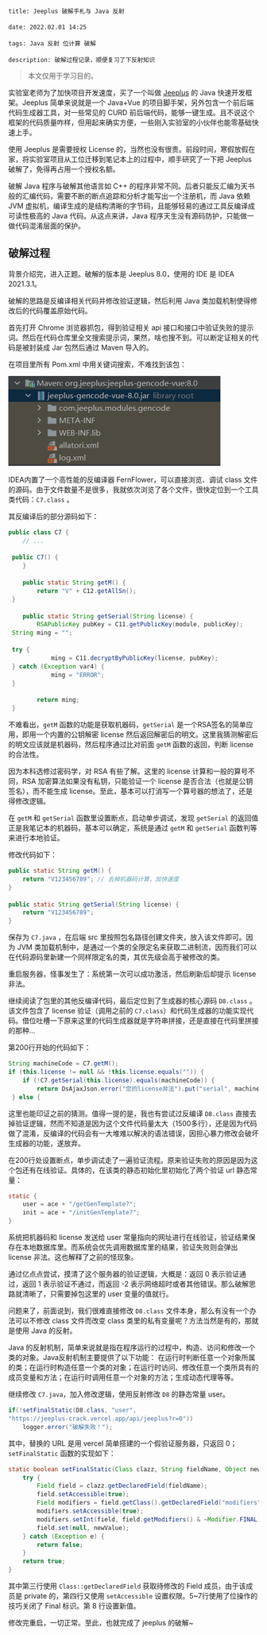 ```

title: Jeeplus 破解手札与 Java 反射

date: 2022.02.01 14:25

tags: Java 反射 位计算 破解

description: 破解过程记录，顺便复习了下反射知识

```

> 本文仅用于学习目的。

实验室老师为了加快项目开发速度，买了一个叫做 [Jeeplus](http://www.jeeplus.org/) 的 Java 快速开发框架。Jeeplus 简单来说就是一个 Java+Vue 的项目脚手架，另外包含一个前后端代码生成器工具，对一些常见的 CURD 前后端代码，能够一键生成。且不说这个框架的代码质量咋样，但用起来确实方便，一些刚入实验室的小伙伴也能零基础快速上手。

使用 Jeeplus 是需要授权 License 的，当然也没有很贵。前段时间，寒假放假在家，将实验室项目从工位迁移到笔记本上的过程中，顺手研究了一下把 Jeeplus 破解了，免得再占用一个授权名额。

破解 Java 程序与破解其他语言如 C++ 的程序非常不同。后者只能反汇编为天书般的汇编代码，需要不断的断点追踪和分析才能写出一个注册机，而 Java 依赖 JVM 虚拟机，编译生成的是结构清晰的字节码，且能够轻易的通过工具反编译成可读性极高的 Java 代码。从这点来讲，Java 程序天生没有源码防护，只能做一做代码混淆层面的保护。

## 破解过程

背景介绍完，进入正题。破解的版本是 Jeeplus 8.0，使用的 IDE 是 IDEA 2021.3.1。

破解的思路是反编译相关代码并修改验证逻辑，然后利用 Java 类加载机制使得修改后的代码覆盖原始代码。

首先打开 Chrome 浏览器抓包，得到验证相关 api 接口和接口中验证失败的提示词。然后在代码仓库里全文搜索提示词，果然，啥也搜不到。可以断定证相关的代码是被封装成 Jar 包然后通过 Maven 导入的。

在项目里所有 Pom.xml 中用关键词搜索，不难找到该包：

<img src="/res/1.webp">

IDEA内置了一个高性能的反编译器 FernFlower，可以直接浏览、调试 class 文件的源码。由于文件数量不是很多，我就依次浏览了各个文件，很快定位到一个工具类代码：`C7.class` 。

其反编译后的部分源码如下：

```java
public class C7 {  
    // ...
  
 public C7() {  
    }  
  
    public static String getM() {  
        return "V" + C12.getAllSn();  
 }  
  
    public static String getSerial(String license) {  
        RSAPublicKey pubKey = C11.getPublicKey(module, publicKey);  
 String ming = "";  
  
 try {  
            ming = C11.decryptByPublicKey(license, pubKey);  
 } catch (Exception var4) {  
            ming = "ERROR";  
 }  
  
        return ming;  
 }
```

不难看出，`getM` 函数的功能是获取机器码，`getSerial` 是一个RSA签名的简单应用，即用一个内置的公钥解密 license 然后返回解密后的明文。这里我猜测解密后的明文应该就是机器码，然后程序通过比对前面 `getM` 函数的返回，判断 license 的合法性。

因为本科选修过密码学，对 RSA 有些了解。这里的 license 计算和一般的算号不同，RSA 加密算法如果没有私钥，只能验证一个 license 是否合法（也就是公钥签名），而不能生成 license。至此，基本可以打消写一个算号器的想法了，还是得修改逻辑。

在 `getM` 和 `getSerial` 函数里设置断点，启动单步调试，发现 `getSerial` 的返回值正是我笔记本的机器码，基本可以确定，系统是通过  `getM`  和  `getSerial` 函数判等来进行本地验证。

 修改代码如下：

```java
public static String getM() {  
    return "V123456789"; // 去掉机器码计算，加快速度  
}

public static String getSerial(String license) {
	return "V123456789";
}
```

保存为 `C7.java` ，在后端 src 里按照包名路径创建文件夹，放入该文件即可。因为 JVM 类加载机制中，是通过一个类的全限定名来获取二进制流，因而我们可以在代码源码里新建一个同样限定名的类，其优先级会高于被修改的类。

重启服务器，怪事发生了：系统第一次可以成功激活，然后刷新后却提示 license 非法。

继续阅读了包里的其他反编译代码，最后定位到了生成器的核心源码 `D8.class` 。该文件包含了 license 验证（调用之前的 `C7.class`）和代码生成器的功能实现代码。借位吐槽一下原来这里的代码生成器就是字符串拼接，还是直接在代码里拼接的那种...

第200行开始的代码如下：
```java
String machineCode = C7.getM();  
if (this.license != null && !this.license.equals("")) {  
    if (!C7.getSerial(this.license).equals(machineCode)) {  
        return DsAjaxJson.error("您的license非法").put("serial", machineCode).put("code", 700);  
 } else {
```

这里也能印证之前的猜测。值得一提的是，我也有尝试过反编译 `D8.class` 直接去掉验证逻辑，然而不知道是因为这个文件代码量太大（1500多行），还是因为代码做了混淆，反编译的代码会有一大堆难以解决的语法错误，因担心暴力修改会破坏生成器的功能，遂放弃。

在200行处设置断点，单步调试走了一遍验证流程。原来验证失败的原因是因为这个包还有在线验证。具体的，在该类的静态初始化里初始化了两个验证 url 静态常量：

```java
static {  
	user = ace + "/getGenTemplate?";  
	init = ace + "/initGenTemplate?";  
}
```

系统把机器码和 license 发送给 user 常量指向的网址进行在线验证，验证结果保存在本地数据库里。而系统会优先调用数据库里的结果，验证失败则会弹出 license 非法。这也解释了之前的怪现象。

通过亿点点尝试，摸清了这个服务器的验证逻辑，大概是：返回 0 表示验证通过，返回 1 表示验证不通过，而返回 -2 表示网络超时或者其他错误。那么破解思路就清晰了，只需要掉包这里的 user 变量的值就行。

问题来了，前面说到，我们很难直接修改 `D8.class` 文件本身，那么有没有一个办法可以不修改 class 文件而改变 class 类里的私有变量呢？方法当然是有的，那就是使用 Java 的反射。

Java 的反射机制，简单来说就是指在程序运行的过程中，构造、访问和修改一个类的对象。Java反射机制主要提供了以下功能： 在运行时判断任意一个对象所属的类；在运行时构造任意一个类的对象；在运行时访问、修改任意一个类所具有的成员变量和方法；在运行时调用任意一个对象的方法；生成动态代理等等。

继续修改 `C7.java`，加入修改逻辑，使用反射修改 `D8` 的静态常量 user。

```java
if(!setFinalStatic(D8.class, "user",   
"https://jeeplus-crack.vercel.app/api/jeeplus?r=0"))  
    logger.error("破解失败！");
```

其中，替换的 URL 是用 vercel 简单搭建的一个假验证服务器，只返回 0；`setFinalStatic` 函数的实现如下：

```java
static boolean setFinalStatic(Class clazz, String fieldName, Object newValue){  
    try {  
		Field field = clazz.getDeclaredField(fieldName);  
        field.setAccessible(true);  
        Field modifiers = field.getClass().getDeclaredField("modifiers");  
        modifiers.setAccessible(true);  
        modifiers.setInt(field, field.getModifiers() & ~Modifier.FINAL);  
        field.set(null, newValue);  
    } catch (Exception e) {  
        return false;  
    }  	
    return true;  
}
```

其中第三行使用 `Class::getDeclaredField` 获取待修改的 Field 成员，由于该成员是 private 的，第四行又使用 `setAccessible` 设置权限。5~7行使用了位操作的技巧关闭了 Final 标识。第 8 行设置新值。

修改完重启，一切正常。至此，也就完成了 jeeplus 的破解~